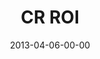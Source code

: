 ---
layout: message
category: message
series: "ROI"
title: "CR ROI"
date: 2013-04-06-00-00
message_id: 775
sc-permalink-url: "http://soundcloud.com/crdschurch/cr-roi"
audio: "http://s3.amazonaws.com/crossroads-media/messages/audio/roi_05.mp3"
audio-duration: "55:03"
program: "http://s3.amazonaws.com/crossroads-media/documents/04_6-7_13Program_loRes.pdf"
description: "Brian Tome talks about the possibility of an enormous return."
video: "http://s3.amazonaws.com/crossroads-media/messages/video/roi_05.mp4"
video-duration: "55:10"
yt-embed-url: "//www.youtube.com/embed/hSEacTybo-s"
video-image: "http://s3.amazonaws.com/crossroads-media/images/roi_05_still.jpg"
tag: 
 - beans-and-rice-week
 - reveal
 - investment
 - program
 - roi
explicit: false
---